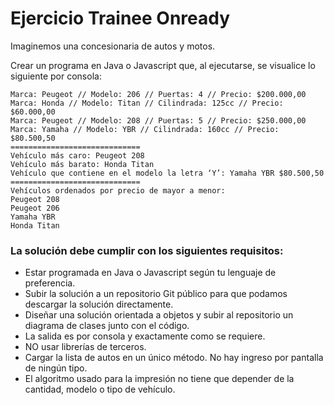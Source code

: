<h1>Ejercicio Trainee Onready</h1>

<p>Imaginemos una concesionaria de autos y motos.</p>
<p>Crear un programa en Java o Javascript que, al ejecutarse, se visualice lo siguiente por consola:</p>

```
Marca: Peugeot // Modelo: 206 // Puertas: 4 // Precio: $200.000,00
Marca: Honda // Modelo: Titan // Cilindrada: 125cc // Precio: $60.000,00
Marca: Peugeot // Modelo: 208 // Puertas: 5 // Precio: $250.000,00
Marca: Yamaha // Modelo: YBR // Cilindrada: 160cc // Precio: $80.500,50
=============================
Vehículo más caro: Peugeot 208
Vehículo más barato: Honda Titan
Vehículo que contiene en el modelo la letra ‘Y’: Yamaha YBR $80.500,50
=============================
Vehículos ordenados por precio de mayor a menor:
Peugeot 208
Peugeot 206
Yamaha YBR
Honda Titan

```

<h3>La solución debe cumplir con los siguientes requisitos: </h3>
<ul>
<li>Estar programada en Java o Javascript según tu lenguaje de preferencia.</li>
<li>Subir la solución a un repositorio Git público para que podamos descargar la solución directamente.</li>
<li>Diseñar una solución orientada a objetos y subir al repositorio un diagrama de clases junto con el código.</li>
<li>La salida es por consola y exactamente como se requiere.</li>
<li>NO usar librerías de terceros.</li>
<li>Cargar la lista de autos en un único método. No hay ingreso por pantalla de ningún tipo.</li>
<li>El algoritmo usado para la impresión no tiene que depender de la cantidad, modelo o tipo de vehículo. </li>
</ul>
